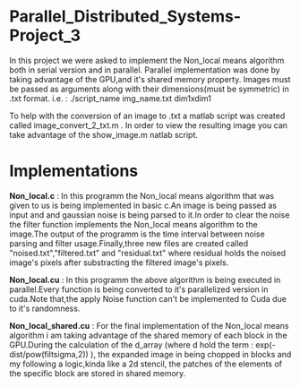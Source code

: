 # Parallel_Distributed_Systems-Project_3

In this project we were asked to implement the Non_local means algorithm both in serial version and in parallel.
Parallel implementation was done by taking advantage of the GPU,and it's shared memory property.
Images must be passed as arguments along with their dimensions(must be symmetric) in .txt format.
i.e. :
    ./script_name img_name.txt dim1xdim1
    
 To help with the conversion of an image to .txt a matlab script was created called image_convert_2_txt.m .
 In order to view the resulting image you can take advantage of the show_image.m natlab script.
 
 # Implementations
 
 **Non_local.c** : In this programm the Non_local means algorithm that was given to us is being implemented in
 basic c.An image is being passed as input and and gaussian noise is being parsed to it.In order to clear the noise the 
 filter function implements the Non_local means algorithm to the image.The output of the programm is the time interval 
 between noise parsing and filter usage.Finally,three new files are created called "noised.txt","filtered.txt" and "residual.txt"
 where residual holds the noised image's pixels after substracting the filtered image's pixels.
 
 **Non_local.cu** : In this programm the above algorithm is being executed in parallel.Every function is being converted
 to it's parallelized version in cuda.Note that,the apply Noise function can't be implemented to Cuda due to it's randomness.
 
 **Non_local_shared.cu** : For the final implementation of the Non_local means algorithm i am taking advantage of the shared memory 
 of each block in the GPU.During the calculation of the d_array (where d hold the term : exp(-dist/pow(filtsigma,2)) ), the expanded image 
 in being chopped in blocks and my following a logic,kinda like a 2d stencil, the patches of the elements of the specific block are 
 stored in shared memory.
 
 
 
 
 
